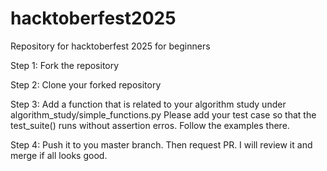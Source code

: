 # hacktoberfest2025
Repository for hacktoberfest 2025 for beginners

Step 1: Fork the repository

Step 2: Clone your forked repository

Step 3: Add a function that is related to your algorithm study under algorithm_study/simple_functions.py 
        Please add your test case so that the test_suite() runs without assertion erros. Follow the examples there.

Step 4: Push it to you master branch. Then request PR. I will review it and merge if all looks good.
